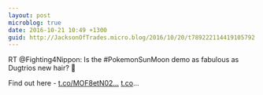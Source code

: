 ```yaml
---
layout: post
microblog: true
date: 2016-10-21 10:49 +1300
guid: http://JacksonOfTrades.micro.blog/2016/10/20/t789222114419105792.html
---
```

RT @Fighting4Nippon: Is the #PokemonSunMoon demo as fabulous as Dugtrios new hair? 🌴

Find out here - [t.co/MOF8etN02...]([t.co](https://t.co/)MOF8etN020) [t.co](https://t.co/)…
